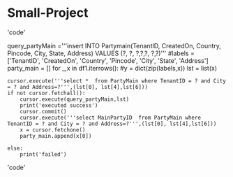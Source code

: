 # Small-Project

'code'

query_partyMain ='''insert  INTO Partymain(TenantID, CreatedOn, Country, Pincode, City, State, Address)
 VALUES (?, ?, ?,?,?, ?,?)'''
#labels =['TenantID', 'CreatedOn', 'Country', 'Pincode', 'City', 'State', 'Address']
party_main = []
for _,x in df1.iterrows(): 
     #y = dict(zip(labels,x)) 
    lst = list(x) 
    
    
    cursor.execute('''select *  from PartyMain where TenantID = ? and City = ? and Address=?''',(lst[0], lst[4],lst[6]))
    if not cursor.fetchall():
        cursor.execute(query_partyMain,lst)
        print('executed success')
        cursor.commit()
        cursor.execute('''select MainPartyID  from PartyMain where TenantID = ? and City = ? and Address=?''',(lst[0], lst[4],lst[6]))
        x = cursor.fetchone()
        party_main.append(x[0])
        
    else:
        print('failed')
'code'
